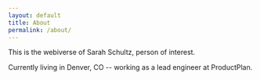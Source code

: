 ```yaml
---
layout: default
title: About
permalink: /about/
---
```


This is the webiverse of Sarah Schultz, person of interest.

Currently living in Denver, CO -- working as a lead engineer at ProductPlan.




